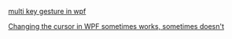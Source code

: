 [multi key gesture in wpf](https://stackoverflow.com/questions/2181991/multi-key-gesture-in-wpf)

[Changing the cursor in WPF sometimes works, sometimes doesn't](https://stackoverflow.com/questions/307004/changing-the-cursor-in-wpf-sometimes-works-sometimes-doesnt)
